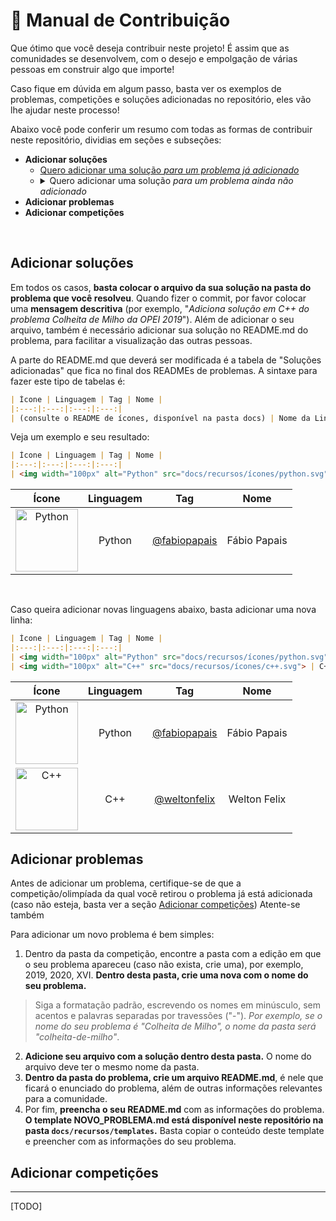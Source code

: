 # 🎯 Manual de Contribuição
Que ótimo que você deseja contribuir neste projeto! É assim que as comunidades se desenvolvem, com o desejo e empolgação de várias pessoas em construir algo que importe!

Caso fique em dúvida em algum passo, basta ver os exemplos de problemas, competições e soluções adicionadas no repositório, eles vão lhe ajudar neste processo!

Abaixo você pode conferir um resumo com todas as formas de contribuir neste repositório, dividias em seções e subseções:

- **Adicionar soluções**
  - [Quero adicionar uma solução *para um problema já adicionado*](#Adicionar-soluções)
  - <details>
      <summary>Quero adicionar uma solução <i>para um problema ainda não adicionado</i></summary>
        <ol>
          <li>Veja a seção "Adicionar problemas"</li>
          <li>Retorne para esta seção e veja "Quero adicionar uma solução para um problema já adicionado"</li>
        </ol>
    </details>  
- **Adicionar problemas**
- **Adicionar competições**

<br>

## Adicionar soluções
Em todos os casos, **basta colocar o arquivo da sua solução na pasta do problema que você resolveu**. Quando fizer o commit, por favor colocar uma **mensagem descritiva** (por exemplo, "*Adiciona solução em C++ do problema Colheita de Milho da OPEI 2019*"). Além de adicionar o seu arquivo, também é necessário adicionar sua solução no README.md do problema, para facilitar a visualização das outras pessoas.

A parte do README.md que deverá ser modificada é a tabela de "Soluções adicionadas" que fica no final dos READMEs de problemas. A sintaxe para fazer este tipo de tabelas é:
```Markdown
| Ícone | Linguagem | Tag | Nome |
|:---:|:---:|:---:|:---:|
| (consulte o README de ícones, disponível na pasta docs) | Nome da Linguagem | [@nome-de-usuario](https://github.com/nome-do-usuario) | Nome do Usuário |
```
Veja um exemplo e seu resultado:
```Markdown
| Ícone | Linguagem | Tag | Nome |
|:---:|:---:|:---:|:---:|
| <img width="100px" alt="Python" src="docs/recursos/ícones/python.svg"> | Python | [@fabiopapais](https://github.com/fabiopapais) | Fábio Papais |
```
| Ícone | Linguagem | Tag | Nome |
|:---:|:---:|:---:|:---:|
| <img width="100px" alt="Python" src="docs/recursos/ícones/python.svg"> | Python | [@fabiopapais](https://github.com/fabiopapais) | Fábio Papais |

</br>

Caso queira adicionar novas linguagens abaixo, basta adicionar uma nova linha:
```Markdown
| Ícone | Linguagem | Tag | Nome |
|:---:|:---:|:---:|:---:|
| <img width="100px" alt="Python" src="docs/recursos/ícones/python.svg"> | Python | [@fabiopapais](https://github.com/fabiopapais) | Fábio Papais |
| <img width="100px" alt="C++" src="docs/recursos/ícones/c++.svg"> | C++ | [@weltonfelix](https://github.com/weltonfelix) | Welton Felix |
```
| Ícone | Linguagem | Tag | Nome |
|:---:|:---:|:---:|:---:|
| <img width="100px" alt="Python" src="docs/recursos/ícones/python.svg"> | Python | [@fabiopapais](https://github.com/fabiopapais) | Fábio Papais |
| <img width="100px" alt="C++" src="docs/recursos/ícones/c++.svg"> | C++ | [@weltonfelix](https://github.com/weltonfelix) | Welton Felix |

## Adicionar problemas
Antes de adicionar um problema, certifique-se de que a competição/olimpíada da qual vocẽ retirou o problema já está adicionada (caso não esteja, basta ver a seção [Adicionar competições](#Adicionar-competições)) Atente-se também 

Para adicionar um novo problema é bem simples:

1) Dentro da pasta da competição, encontre a pasta com a edição em que o seu problema apareceu (caso não exista, crie uma), por exemplo, 2019, 2020, XVI. **Dentro desta pasta, crie uma nova com o nome do seu problema.** 
> Siga a formatação padrão, escrevendo os nomes em minúsculo, sem acentos e palavras separadas por travessões ("-"). *Por exemplo, se o nome do seu problema é "Colheita de Milho", o nome da pasta será "colheita-de-milho"*.
2) **Adicione seu arquivo com a solução dentro desta pasta.** O nome do arquivo deve ter o mesmo nome da pasta.
3) **Dentro da pasta do problema, crie um arquivo README.md**, é nele que ficará o enunciado do problema, além de outras informações relevantes para a comunidade.
4) Por fim, **preencha o seu README.md** com as informações do problema. **O template NOVO_PROBLEMA.md está disponível neste repositório na pasta ```docs/recursos/templates```.** Basta copiar o conteúdo deste template e preencher com as informações do seu problema.

## Adicionar competições
---
[TODO]